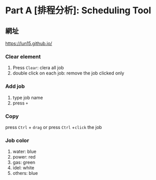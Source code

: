 # Part A [排程分析]: Scheduling Tool

## 網址
https://lun15.github.io/

### Clear element
1. Press  `Clear`: clera all job
2. double click on each job: remove the job clicked only


### Add job
1. type job name
2. press `+`

### Copy
press `Ctrl` + `drag` or press `Ctrl` +`click` the job

### Job color
1. water: blue
2. power: red
3. gas: green
4. idel: white
5. others: blue
